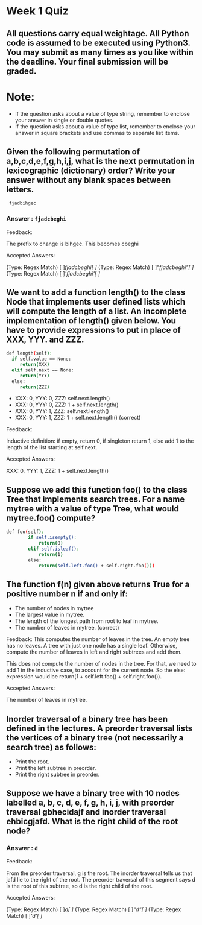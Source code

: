 # Week 1 Quiz

## All questions carry equal weightage. All Python code is assumed to be executed using Python3. You may submit as many times as you like within the deadline. Your final submission will be graded.

# Note:

- If the question asks about a value of type string, remember to enclose your answer in single or double quotes.
- If the question asks about a value of type list, remember to enclose your answer in square brackets and use commas to separate list items.

## Given the following permutation of a,b,c,d,e,f,g,h,i,j, what is the next permutation in lexicographic (dictionary) order? Write your answer without any blank spaces between letters.

```bash
 fjadbihgec

```

### Answer : ```fjadcbeghi```

Feedback:

The prefix to change is bihgec. This becomes cbeghi

Accepted Answers:

(Type: Regex Match) [ ]*fjadcbeghi[ ]*
(Type: Regex Match) [ ]*\"fjadcbeghi\"[ ]*
(Type: Regex Match) [ ]*\'fjadcbeghi\'[ ]*


## We want to add a function length() to the class Node that implements user defined lists which will compute the length of a list. An incomplete implementation of length() given below. You have to provide expressions to put in place of XXX, YYY. and ZZZ.

```bash
def length(self):
  if self.value == None:
     return(XXX)
  elif self.next == None:
     return(YYY)
  else:
     return(ZZZ)
```

 - XXX: 0, YYY: 0, ZZZ: self.next.length()
 - XXX: 0, YYY: 0, ZZZ: 1 + self.next.length()
 - XXX: 0, YYY: 1, ZZZ: self.next.length()
 - XXX: 0, YYY: 1, ZZZ: 1 + self.next.length() (correct)

Feedback:

Inductive definition: if empty, return 0, if singleton return 1, else add 1 to 
the length of the list starting at self.next.

Accepted Answers:

XXX: 0, YYY: 1, ZZZ: 1 + self.next.length()

## Suppose we add this function foo() to the class Tree that implements search trees. For a name mytree with a value of type Tree, what would mytree.foo() compute?

```bash
def foo(self):
        if self.isempty():
            return(0)
        elif self.isleaf():
            return(1)
        else:
            return(self.left.foo() + self.right.foo()))
```

## The function f(n) given above returns True for a positive number n if and only if:

 - The number of nodes in mytree
 - The largest value in mytree.
 - The length of the longest path from root to leaf in mytree.
 - The number of leaves in mytree. (correct)

Feedback:
This computes the number of leaves in the tree. An empty tree has no leaves. A tree with just one node has a single leaf. Otherwise, compute the number of leaves in left and right subtrees and add them.

This does not compute the number of nodes in the tree. For that, we need to add 1 in the inductive case, to account for the current node. So the else: expression would be return(1 + self.left.foo() + self.right.foo()).

Accepted Answers:

The number of leaves in mytree.

## Inorder traversal of a binary tree has been defined in the lectures. A preorder traversal lists the vertices of a binary tree (not necessarily a search tree) as follows:

 * Print the root.
 * Print the left subtree in preorder.
 * Print the right subtree in preorder.

## Suppose we have a binary tree with 10 nodes labelled a, b, c, d, e, f, g, h, i, j, with preorder traversal gbhecidajf and inorder traversal ehbicgjafd. What is the right child of the root node?

### Answer : ```d```

Feedback:

From the preorder traversal, g is the root. The inorder traversal tells us that jafd lie to the right of the root. The preorder traversal of this segment says d is the root of this subtree, so d is the right child of the root.

Accepted Answers:

(Type: Regex Match) [ ]*d[ ]*
(Type: Regex Match) [ ]*"d"[ ]*
(Type: Regex Match) [ ]*'d'[ ]*